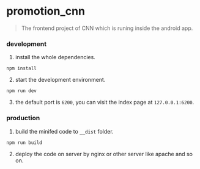 # promotion_cnn

> The frontend project of CNN which is runing inside the android app.

### development

1. install the whole dependencies.
```
npm install
```
2. start the development environment.
```
npm run dev
```
3. the default port is `6200`, you can visit the index page at `127.0.0.1:6200`.
### production

1. build the minifed code to `__dist` folder.

```
npm run build
```
2. deploy the code on server by nginx or other server like apache and so on.